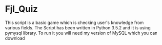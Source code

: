 # Fjl_Quiz
This script is a basic game which is checking user's knowledge from various fields.
The Script has been written in Python 3.5.2 and it is using pymysql library.
To run it you will need my version of MySQL which you can download 

